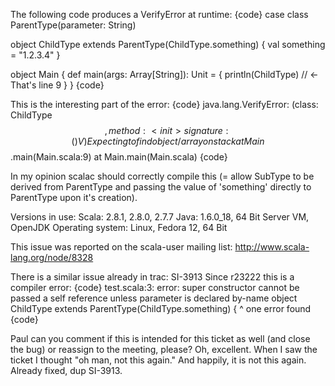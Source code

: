 The following code produces a VerifyError at runtime:
{code}
case class ParentType(parameter: String)

object ChildType extends ParentType(ChildType.something) {
  val something = "1.2.3.4"
}

object Main {
  def main(args: Array[String]): Unit = {
    println(ChildType) // <- That's line 9
  }
}
{code} 

This is the interesting part of the error:
{code}
java.lang.VerifyError: (class: ChildType$$, method: <init> signature: ()V) Expecting to find object/array on stack
        at Main$$.main(Main.scala:9)
        at Main.main(Main.scala)
{code}

In my opinion scalac should correctly compile this (= allow SubType to be derived from ParentType and passing the value of 'something' directly to ParentType upon it's creation).

Versions in use:
Scala: 2.8.1, 2.8.0, 2.7.7
Java: 1.6.0_18, 64 Bit Server VM, OpenJDK
Operating system: Linux, Fedora 12, 64 Bit

This issue was reported on the scala-user mailing list:
http://www.scala-lang.org/node/8328

There is a similar issue already in trac: SI-3913
Since r23222 this is a compiler error:
{code}
test.scala:3: error: super constructor cannot be passed a self reference unless parameter is declared by-name
object ChildType extends ParentType(ChildType.something) {
                 ^
one error found
{code}

Paul can you comment if this is intended for this ticket as well (and close the bug) or reassign to the meeting, please?
Oh, excellent.  When I saw the ticket I thought "oh man, not this again." And happily, it is not this again.  Already fixed, dup SI-3913.
